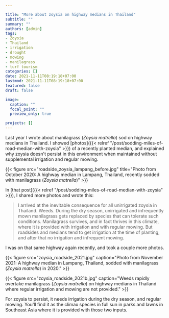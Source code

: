 ```yaml
---

title: "More about zoysia on highway medians in Thailand"
subtitle: ""
summary: ""
authors: [admin]
tags: 
- Zoysia
- Thailand
- irrigation
- drought
- mowing
- manilagrass
- turf tourism
categories: []
date: 2021-11-11T08:19:18+07:00
lastmod: 2021-11-11T08:19:18+07:00
featured: false
draft: false

image:
  caption: ""
  focal_point: ""
  preview_only: true

projects: []
---
```


Last year I wrote about manilagrass (*Zoysia matrella*) sod on highway medians in Thailand. I showed [photos]({{< relref "/post/sodding-miles-of-road-median-with-zoysia" >}}) of a recently planted median, and explained why zoysia doesn't persist in this environment when maintained without supplemental irrigation and regular mowing.

{{< figure src="roadside_zoysia_lampang_before.jpg" title="Photo from October 2020: A highway median in Lampang, Thailand, recently sodded with manilagrass (*Zoysia matrella*)" >}}

In [that post]({{< relref "/post/sodding-miles-of-road-median-with-zoysia" >}}), I shared more photos and wrote this:

> I arrived at the inevitable consequence for all unirrigated zoysia in Thailand. Weeds. During the dry season, unirrigated and infrequently mown manilagrass gets replaced by species that can tolerate such conditions. Manilagrass survives, and in fact thrives in this climate, where it is provided with irrigation and with regular mowing. But roadsides and medians tend to get irrigation at the time of planting, and after that no irrigation and infrequent mowing.

I was on that same highway again recently, and took a couple more photos.

{{< figure src="zoysia_roadside_2021.jpg" caption="Photo from November 2021: A highway median in Lampang, Thailand, sodded with manilagrass (*Zoysia matrella*) in 2020." >}}

{{< figure src="zoysia_roadside_2021b.jpg" caption="Weeds rapidly overtake manilagrass (*Zoysia matrella*) on highway medians in Thailand where regular irrigation and mowing are not provided." >}}

For zoysia to persist, it needs irrigation during the dry season, and regular mowing. You'll find it as the climax species in full sun in parks and lawns in Southeast Asia where it is provided with those two inputs.

